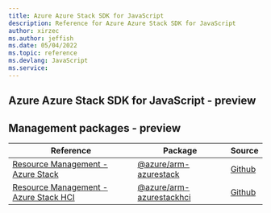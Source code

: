 ```yaml
---
title: Azure Azure Stack SDK for JavaScript
description: Reference for Azure Azure Stack SDK for JavaScript
author: xirzec
ms.author: jeffish
ms.date: 05/04/2022
ms.topic: reference
ms.devlang: JavaScript
ms.service:  
---
```

## Azure Azure Stack SDK for JavaScript - preview
## Management packages - preview
| Reference | Package | Source |
|---|---|---|
|[Resource Management - Azure Stack](javascript/api/overview/azure/arm-azurestack-readme)|[@azure/arm-azurestack](https://www.npmjs.com/package/@azure/arm-azurestack)|[Github](https://github.com/Azure/azure-sdk-for-js/blob/main/sdk/azurestack/arm-azurestack)|
|[Resource Management - Azure Stack HCI](javascript/api/overview/azure/arm-azurestackhci-readme)|[@azure/arm-azurestackhci](https://www.npmjs.com/package/@azure/arm-azurestackhci)|[Github](https://github.com/Azure/azure-sdk-for-js/blob/main/sdk/azurestackhci/arm-azurestackhci)|

